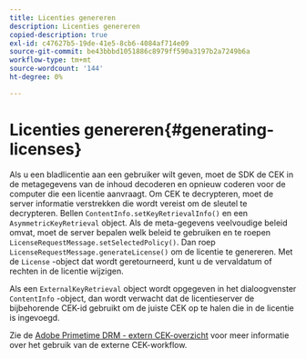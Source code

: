 ```yaml
---
title: Licenties genereren
description: Licenties genereren
copied-description: true
exl-id: c47627b5-19de-41e5-8cb6-4084af714e09
source-git-commit: be43bbbd1051886c8979ff590a3197b2a7249b6a
workflow-type: tm+mt
source-wordcount: '144'
ht-degree: 0%

---
```


# Licenties genereren{#generating-licenses}

Als u een bladlicentie aan een gebruiker wilt geven, moet de SDK de CEK in de metagegevens van de inhoud decoderen en opnieuw coderen voor de computer die een licentie aanvraagt. Om CEK te decrypteren, moet de server informatie verstrekken die wordt vereist om de sleutel te decrypteren. Bellen `ContentInfo.setKeyRetrievalInfo()` en een `AsymmetricKeyRetrieval` object. Als de meta-gegevens veelvoudige beleid omvat, moet de server bepalen welk beleid te gebruiken en te roepen `LicenseRequestMessage.setSelectedPolicy()`. Dan roep `LicenseRequestMessage.generateLicense()` om de licentie te genereren. Met de `License` -object dat wordt geretourneerd, kunt u de vervaldatum of rechten in de licentie wijzigen.

Als een `ExternalKeyRetrieval` object wordt opgegeven in het dialoogvenster `ContentInfo` -object, dan wordt verwacht dat de licentieserver de bijbehorende CEK-id gebruikt om de juiste CEK op te halen die in de licentie is ingevoegd.

Zie de [Adobe Primetime DRM - extern CEK-overzicht](../../../aaxs-drm-xkey-mgmt/aaxs-drm-using-external-cek-overview.md) voor meer informatie over het gebruik van de externe CEK-workflow.
